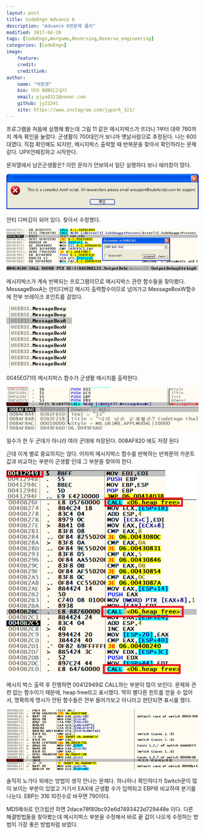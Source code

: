 ```yaml
---
layout: post
title: CodeEngn Advance 6
description: "Advance 6번문제 풀이"
modified: 2017-04-20
tags: [CodeEngn,Wargame,Reversing,Reverse_engineering]
categories: [CodeEngn]
image:
    feature:
    credit:
    creditlink:
author:
    name: "박준영"
    bio: 아아 BOB되고싶다
    email: pjya0321@naver.com
    github: jy31241
    site: https://www.instagram.com/jypark_321/
---
```

프로그램을 처음에 실행해 봤는데 그림 11 같은 메시지박스가 뜨더니 1부터 대략 760까지 계속 확인을 눌렀다. 군생활이 700대인거 보니까 옛날사람으로 추정된다. 나는 600대였다. 직접 확인해도 되지만, 메시지박스 출력할 때 반복문을 찾아서 확인하라는 문제같다. UPX언패킹하고 시작한다.

문자열에서 남은군생활은? 이란 문자가 안보여서 일단 실행하다 보니 에러창이 떴다.

![1](assets/postimage/a6-1.png)

안티 디버깅이 되어 있다. 찾아서 수정했다. 

![2](assets/postimage/a6-2.png)

메시지박스가 계속 반복되는 프로그램이므로 메시지박스 관련 함수들을 찾아봤다. MessageBoxA는 안티디버깅 메시지 출력함수이므로 넘어가고 MessageBoxW함수에 전부 브레이크 포인트를 걸었다.

![3](assets/postimage/a6-3.png)

0045E071의 메시지박스 함수가 군생활 메시지를 출력한다. 

![4](assets/postimage/a6-4.png)

일수가 한 두 군데가 아니라 여러 군데에 저장된다. 008AF820 에도 저장 된다

근데 이게 별로 중요하지는 않다. 어차피 메시지박스 함수를 반복하는 반복문의 카운트 값과 비교하는 부분이 군생활 인데 그 부분을 찾아야 한다. 


![5](assets/postimage/a6-5.png)

메시지 박스 출력 후 진행하면 00412949로 CALL하는 부분이 많이 보인다. 문제와 관련 없는 함수이기 때문에, heap free라고 표시했다. 딱히 별다른 힌트를 얻을 수 없어서, 명확하게 명시가 안된 함수들은 전부 들어가보고 아니라고 판단되면 표시를 했다. 

![6](assets/postimage/a6-6.png)

솔직히 노가다 외에는 방법이 생각 안나는 문제다. 하나하나 확인하다가 Switch문이 많이 보이는 부분이 있었고 거기서 EAX에 군생활 수가 입력되고 EBP와 비교하여 분기를 나눈다. EBP는 316 10진수로 바꾸면 790이다.

MD5해쉬로 인크립션 하면 2dace78f80bc92e6d7493423d729448e 이다.
다른 해결방법들을 찾아봤는데 메시지박스 부분을 수정해서 바로 끝 값이 나오게 수정하는 방법이 가장 좋은 방법처럼 보였다.


